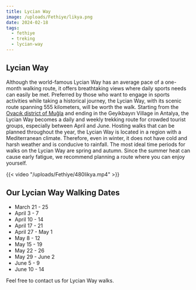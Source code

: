 ```yaml
---
title: Lycian Way
image: /uploads/Fethiye/likya.png
date: 2024-02-18
tags:
  - fethiye
  - treking
  - lycian-way
---
```

## Lycian Way

Although the world-famous Lycian Way has an average pace of a one-month walking route, it offers breathtaking views where daily sports needs can easily be met. Preferred by those who want to engage in sports activities while taking a historical journey, the Lycian Way, with its scenic route spanning 555 kilometers, will be worth the walk. Starting from the [Ovacık district of Muğla](https://maps.apple.com/?address=Ovacik%20Cd.%2080/1,%2048300%20Fethiye%20Mu%C4%9Fla,%20T%C3%BCrkiye&auid=11190417275570036331&ll=36.552720,29.134393&lsp=9902&q=Lycian%20Way) and ending in the Geyikbayırı Village in Antalya, the Lycian Way becomes a daily and weekly trekking route for crowded tourist groups, especially between April and June. Hosting walks that can be planned throughout the year, the Lycian Way is located in a region with a Mediterranean climate. Therefore, even in winter, it does not have cold and harsh weather and is conducive to rainfall. The most ideal time periods for walks on the Lycian Way are spring and autumn. Since the summer heat can cause early fatigue, we recommend planning a route where you can enjoy yourself.

{{< video "/uploads/Fethiye/480likya.mp4" >}}

## Our Lycian Way Walking Dates

- March 21 - 25
- April 3 - 7
- April 10 - 14
- April 17 - 21
- April 27 - May 1
- May 8 - 12
- May 15 - 19
- May 22 - 26
- May 29 - June 2
- June 5 - 9
- June 10 - 14

Feel free to contact us for Lycian Way walks.